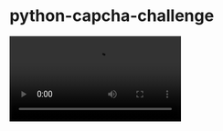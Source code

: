 # python-capcha-challenge




<video src="https://github.com/se7enack/python-capcha/raw/main/demo.mov"></video>
